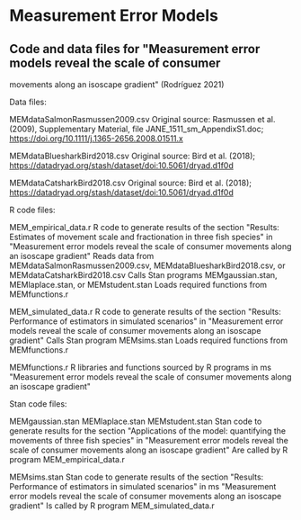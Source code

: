 # Measurement Error Models

## Code and data files for "Measurement error models reveal the scale of consumer 
movements along an isoscape gradient" (Rodríguez 2021)

Data files:

MEMdataSalmonRasmussen2009.csv
  Original source: Rasmussen et al. (2009), Supplementary Material, 
  file JANE_1511_sm_AppendixS1.doc; 
  https://doi.org/10.1111/j.1365-2656.2008.01511.x

MEMdataBluesharkBird2018.csv
  Original source: Bird et al. (2018); 
  https://datadryad.org/stash/dataset/doi:10.5061/dryad.d1f0d

MEMdataCatsharkBird2018.csv
  Original source: Bird et al. (2018); 
  https://datadryad.org/stash/dataset/doi:10.5061/dryad.d1f0d



R code files:

MEM_empirical_data.r
  R code to generate results of the section "Results: Estimates of movement
  scale and fractionation in three fish species" in "Measurement error models
  reveal the scale of consumer movements along an isoscape gradient"
  Reads data from MEMdataSalmonRasmussen2009.csv, MEMdataBluesharkBird2018.csv,
  or MEMdataCatsharkBird2018.csv
  Calls Stan programs MEMgaussian.stan, MEMlaplace.stan, or MEMstudent.stan
  Loads required functions from MEMfunctions.r

MEM_simulated_data.r
  R code to generate results of the section "Results: Performance of estimators
  in simulated scenarios" in "Measurement error models reveal the scale of
  consumer movements along an isoscape gradient"
  Calls Stan program MEMsims.stan
  Loads required functions from MEMfunctions.r


MEMfunctions.r
  R libraries and functions sourced by R programs in ms "Measurement error
  models reveal the scale of consumer movements along an isoscape gradient"


Stan code files:

MEMgaussian.stan
MEMlaplace.stan
MEMstudent.stan
  Stan code to generate results for the section "Applications of the model: 
  quantifying the movements of three fish species" in "Measurement error models 
  reveal the scale of consumer movements along an isoscape gradient"
  Are called by R program MEM_empirical_data.r
 
MEMsims.stan
  Stan code to generate results of the section "Results: Performance of 
  estimators in simulated scenarios" in ms "Measurement error models reveal the 
  scale of consumer movements along an isoscape gradient"
  Is called by R program MEM_simulated_data.r
